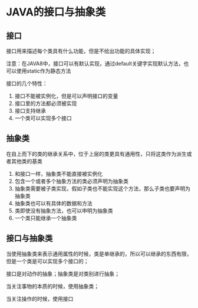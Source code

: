 # JAVA的接口与抽象类

## 接口

接口用来描述每个类具有什么功能，但是不给出功能的具体实现；

注意：在JAVA8中，接口可以有默认实现，通过default关键字实现默认方法，也可以使用static作为静态方法

接口的几个特性：

1. 接口不能被实例化，但是可以声明接口的变量
2. 接口里的方法都必须被实现
3. 接口支持继承
4. 一个类可以实现多个接口

## 抽象类

在自上而下的类的继承关系中，位于上层的类更具有通用性，只将这类作为派生或者其他类的基类

1. 和接口一样，抽象类不能直接被实例化
2. 包含一个或者多个抽象方法的类必须声明为抽象类
3. 抽象类需要被子类实现，假如子类也不能实现这个方法，那么子类也要声明为抽象类
4. 抽象类也可以有具体的数据和方法
5. 类即使没有抽象方法，也可以申明为抽象类
6. 一个类只能继承一个抽象类

## 接口与抽象类

当使用抽象类来表示通用属性的时候，类是单继承的，所以可以继承的东西有限，但是一个类是可以实现多个接口的；

接口是对动作的抽象；抽象类是对类别进行抽象；

当关注事物的本质的时候，使用抽象类；

当关注操作的时候，使用接口
